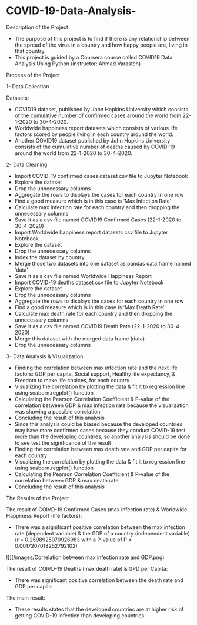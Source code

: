 # COVID-19-Data-Analysis-
Description of the Project
- The purpose of this project is to find if there is any relationship between the spread of the virus in a country and how happy people are, living in that country. 
- This project is guided by a Coursera course called COVID19 Data Analysis Using Python (instructor: Ahmad Varasteh)
 
Process of the Project

 1- Data Collection 
 
Datasets:
-	COVID19 dataset, published by John Hopkins University which consists of the cumulative number of confirmed cases around the world from 22-1-2020 to 30-4-2020.
-	Worldwide happiness report datasets which consists of various life factors scored by people living in each country around the world.
-	Another COVID19 dataset published by John Hopkins University consists of the cumulative number of deaths caused by COVID-19 around the world from 22-1-2020 to 30-4-2020.

2- Data Cleaning 
-	Import COVID-19 confirmed cases dataset csv file to Jupyter Notebook 
-	Explore the dataset 
-	Drop the unnecessary columns 
-	Aggregate the rows to displays the cases for each country in one row
-	Find a good measure which is in this case is ‘Max Infection Rate’
-	Calculate max infection rate for each country and then dropping the unnecessary columns  
-	Save it as a csv file named COVID19 Confirmed Cases (22-1-2020 to 30-4-2020)
-	Import Worldwide happiness report datasets csv file to Jupyter Notebook
-	Explore the dataset 
-	Drop the unnecessary columns 
-	Index the dataset by country
-	Merge those two datasets into one dataset as pandas data frame named ‘data’
-	Save it as a csv file named Worldwide Happiness Report
-	Import COVID-19 deaths dataset csv file to Jupyter Notebook 
-	Explore the dataset 
-	Drop the unnecessary columns 
-	Aggregate the rows to displays the cases for each country in one row
-	Find a good measure which is in this case is ‘Max Death Rate’
-	Calculate max death rate for each country and then dropping the unnecessary columns  
-	Save it as a csv file named COVID19 Death Rate (22-1-2020 to 30-4-2020)
-	Merge this dataset with the merged data frame (data) 
-	Drop the unnecessary columns  

3- Data Analysis & Visualization 
-	Finding the correlation between max infection rate and the next life factors: GDP per capita, Social support, Healthy life expectancy, & Freedom to make life choices, for each country 
-	Visualizing the correlation by plotting the data & fit it to regression line using seaborn.regplot() function 
-	Calculating the Pearson Correlation Coefficient & P-value of the correlation between GDP & max infection rate because the visualization was showing a possible correlation
-	Concluding the result of this analysis
-	Since this analysis could be biased because the developed countries may have more confirmed cases because they conduct COVID-19 test more than the developing countries, so another analysis should be done to see test the significance of the result
-	 Finding the correlation between max death rate and GDP per capita for each country 
-	Visualizing the correlation by plotting the data & fit it to regression line using seaborn.regplot() function 
-	Calculating the Pearson Correlation Coefficient & P-value of the correlation between GDP & max death rate
-	Concluding the result of this analysis

The Results of the Project

The result of COIVD-19 Confirmed Cases (max infection rate) & Worldwide Happiness Report (life factors):

-	There was a significant positive correlation between the max infection rate (dependent variable) & the GDP of a country (independent variable) (r = 0.2598925070926983 with a P-value of P = 0.0017207018252792102)

![](/images/Correlation between max infection rate and GDP.png)

The result of COIVD-19 Deaths (max death rate) & GPD per Capita:

-	There was significant positive correlation between the death rate and GDP per capita

The main result:

-	These results states that the developed countries are at higher risk of getting COVID-19 infection than developing countries
